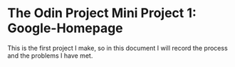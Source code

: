 # The Odin Project Mini Project 1: Google-Homepage

This is the first project I make, so in this document I will record the process and the problems I have met. 